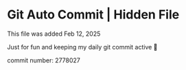 # Git Auto Commit | Hidden File

This file was added Feb 12, 2025

Just for fun and keeping my daily git commit active 🤪

commit number: 2778027

